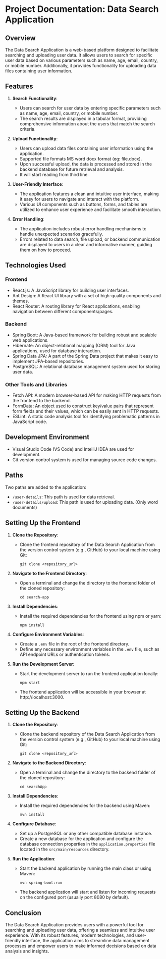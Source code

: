 # Project Documentation: Data Search Application

## Overview
The Data Search Application is a web-based platform designed to facilitate searching and uploading user data. It allows users to search for specific user data based on various parameters such as name, age, email, country, or mobile number. Additionally, it provides functionality for uploading data files containing user information.

## Features
1. **Search Functionality**:
   - Users can search for user data by entering specific parameters such as name, age, email, country, or mobile number.
   - The search results are displayed in a tabular format, providing comprehensive information about the users that match the search criteria.

2. **Upload Functionality**:
   - Users can upload data files containing user information using the application.
   - Supported file formats MS word docx format (eg: file.docx).
   - Upon successful upload, the data is processed and stored in the backend database for future retrieval and analysis.
   - It will start reading from third line.

3. **User-Friendly Interface**:
   - The application features a clean and intuitive user interface, making it easy for users to navigate and interact with the platform.
   - Various UI components such as buttons, forms, and tables are utilized to enhance user experience and facilitate smooth interaction.

4. **Error Handling**:
   - The application includes robust error handling mechanisms to handle unexpected scenarios gracefully.
   - Errors related to data search, file upload, or backend communication are displayed to users in a clear and informative manner, guiding them on how to proceed.

## Technologies Used
### Frontend
- React.js: A JavaScript library for building user interfaces.
- Ant Design: A React UI library with a set of high-quality components and themes.
- React Router: A routing library for React applications, enabling navigation between different components/pages.

### Backend
- Spring Boot: A Java-based framework for building robust and scalable web applications.
- Hibernate: An object-relational mapping (ORM) tool for Java applications, used for database interaction.
- Spring Data JPA: A part of the Spring Data project that makes it easy to implement JPA-based repositories.
- PostgreSQL: A relational database management system used for storing user data.

### Other Tools and Libraries
- Fetch API: A modern browser-based API for making HTTP requests from the frontend to the backend.
- FormData: An object used to construct key/value pairs that represent form fields and their values, which can be easily sent in HTTP requests.
- ESLint: A static code analysis tool for identifying problematic patterns in JavaScript code.

## Development Environment
- Visual Studio Code (VS Code) and IntelliJ IDEA are used for development.
- Git version control system is used for managing source code changes.

## Paths
Two paths are added to the application:
- `/user-details`: This path is used for data retrieval.
- `/user-details/upload`: This path is used for uploading data. (Only word documents)

## Setting Up the Frontend
1. **Clone the Repository**:
   - Clone the frontend repository of the Data Search Application from the version control system (e.g., GitHub) to your local machine using Git:
     ```
     git clone <repository_url>
     ```

2. **Navigate to the Frontend Directory**:
   - Open a terminal and change the directory to the frontend folder of the cloned repository:
     ```
     cd search-app
     ```

3. **Install Dependencies**:
   - Install the required dependencies for the frontend using npm or yarn:
     ```
     npm install
     ```

4. **Configure Environment Variables**:
   - Create a `.env` file in the root of the frontend directory.
   - Define any necessary environment variables in the `.env` file, such as API endpoint URLs or authentication tokens.

5. **Run the Development Server**:
   - Start the development server to run the frontend application locally:
     ```
     npm start
     ```
   - The frontend application will be accessible in your browser at http://localhost:3000.

## Setting Up the Backend
1. **Clone the Repository**:
   - Clone the backend repository of the Data Search Application from the version control system (e.g., GitHub) to your local machine using Git:
     ```
     git clone <repository_url>
     ```

2. **Navigate to the Backend Directory**:
   - Open a terminal and change the directory to the backend folder of the cloned repository:
     ```
     cd searchApp
     ```

3. **Install Dependencies**:
   - Install the required dependencies for the backend using Maven:
     ```
     mvn install
     ```

4. **Configure Database**:
   - Set up a PostgreSQL or any other compatible database instance.
   - Create a new database for the application and configure the database connection properties in the `application.properties` file located in the `src/main/resources` directory.

5. **Run the Application**:
   - Start the backend application by running the main class or using Maven:
     ```
     mvn spring-boot:run
     ```
   - The backend application will start and listen for incoming requests on the configured port (usually port 8080 by default).

## Conclusion
The Data Search Application provides users with a powerful tool for searching and uploading user data, offering a seamless and intuitive user experience. With its robust features, modern technologies, and user-friendly interface, the application aims to streamline data management processes and empower users to make informed decisions based on data analysis and insights.